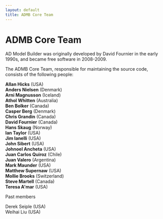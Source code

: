 ```yaml
---
layout: default
title: ADMB Core Team
---
```


ADMB Core Team
==============

AD Model Builder was originally developed by David Fournier in the early 1990s, and became free software in 2008-2009.

The ADMB Core Team, responsible for maintaining the source code, consists of the following people:

**Allan Hicks** (USA)  
**Anders Nielsen** (Denmark)  
**Arni Magnusson** (Iceland)  
**Athol Whitten** (Australia)  
**Ben Bolker** (Canada)  
**Casper Berg** (Denmark)  
**Chris Grandin** (Canada)  
**David Fournier** (Canada)  
**Hans Skaug** (Norway)  
**Ian Taylor** (USA)  
**Jim Ianelli** (USA)  
**John Sibert** (USA)  
**Johnoel Ancheta** (USA)  
**Juan Carlos Quiroz** (Chile)  
**Juan Valero** (Argentina)  
**Mark Maunder** (USA)  
**Matthew Supernaw** (USA)  
**Mollie Brooks** (Switzerland)  
**Steve Martell** (Canada)  
**Teresa A'mar** (USA)  

Past members

Derek Seiple (USA)  
Weihai Liu (USA)
